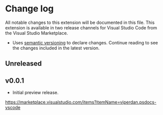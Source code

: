 # Change log

All notable changes to this extension will be documented in this file.
This extension is available in two release channels for Visual Studio Code from the Visual Studio Marketplace.

  - Uses [semantic versioning](http://semver.org/) to declare changes.
Continue reading to see the changes included in the latest version.

## Unreleased

## v0.0.1

- Initial preview release.

https://marketplace.visualstudio.com/items?itemName=viperdan.psdocs-vscode
